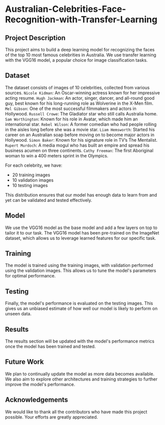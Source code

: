 # Australian-Celebrities-Face-Recognition-with-Transfer-Learning

## Project Description

This project aims to build a deep learning model for recognizing the faces of the top 10 most famous celebrities in Australia. We use transfer learning with the VGG16 model, a popular choice for image classification tasks.

## Dataset

The dataset consists of images of 10 celebrities, collected from various sources.
`Nicole Kidman`: An Oscar-winning actress known for her impressive acting resume.
`Hugh Jackman`: An actor, singer, dancer, and all-round good guy, best known for his long-running role as Wolverine in the X-Men film.
`Mel Gibson`: One of the most successful filmmakers and actors in Hollywood.
`Russell Crowe`: The Gladiator star who still calls Australia home.
`Sam Worthington`: Known for his role in Avatar, which made him an international star.
`Rebel Wilson`: A former comedian who had people rolling in the aisles long before she was a movie star.
`Liam Hemsworth`: Started his career on an Australian soap before moving on to become major actors in Hollywood.
`Simon Baker`: Known for his signature role in TV’s The Mentalist.
`Rupert Murdoch`: A media mogul who has built an empire and spread his business acumen on three continents.
`Cathy Freeman`: The first Aboriginal woman to win a 400 meters sprint in the Olympics.

For each celebrity, we have:

- 20 training images
- 10 validation images
- 10 testing images

This distribution ensures that our model has enough data to learn from and yet can be validated and tested effectively.

## Model

We use the VGG16 model as the base model and add a few layers on top to tailor it to our task. The VGG16 model has been pre-trained on the ImageNet dataset, which allows us to leverage learned features for our specific task.

## Training

The model is trained using the training images, with validation performed using the validation images. This allows us to tune the model's parameters for optimal performance.

## Testing

Finally, the model's performance is evaluated on the testing images. This gives us an unbiased estimate of how well our model is likely to perform on unseen data.

## Results

The results section will be updated with the model's performance metrics once the model has been trained and tested.

## Future Work

We plan to continually update the model as more data becomes available. We also aim to explore other architectures and training strategies to further improve the model's performance.

## Acknowledgements

We would like to thank all the contributors who have made this project possible. Your efforts are greatly appreciated.
